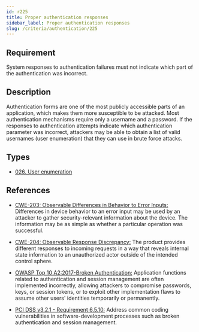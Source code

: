 ```yaml
---
id: r225
title: Proper authentication responses
sidebar_label: Proper authentication responses
slug: /criteria/authentication/225
---
```


## Requirement

System responses to authentication failures
must not indicate which part of the authentication was incorrect.

## Description

Authentication forms are one of the most publicly accessible parts of an
application,
which makes them more susceptible to be attacked.
Most authentication mechanisms require only a username and a password.
If the responses to authentication attempts indicate which authentication
parameter was incorrect,
attackers may be able to obtain a list of valid usernames (user enumeration)
that they can use in brute force attacks.

## Types

- [026. User enumeration](/types/026)

## References

- [CWE-203: Observable Differences in Behavior to Error Inputs:](https://cwe.mitre.org/data/definitions/203.html)
Differences in device behavior to an error input may be used by an attacker to
gather security-relevant information about the device.
The information may be as simple as whether a particular operation was
successful.

- [CWE-204: Observable Response Discrepancy:](https://cwe.mitre.org/data/definitions/204.html)
The product provides different responses to incoming requests in a way that
reveals internal state information to an unauthorized actor outside of the
intended control sphere.

- [OWASP Top 10 A2:2017-Broken Authentication:](https://owasp.org/www-project-top-ten/OWASP_Top_Ten_2017/Top_10-2017_A2-Broken_Authentication)
Application functions related to authentication and session management are
often implemented incorrectly,
allowing attackers to compromise passwords, keys, or session tokens,
or to exploit other implementation flaws to assume other users' identities
temporarily or permanently.

- [PCI DSS v3.2.1 - Requirement 6.5.10:](https://www.pcisecuritystandards.org/documents/PCI_DSS_v3-2-1.pdf)
Address common coding vulnerabilities in software-development processes such as
broken authentication and session management.
